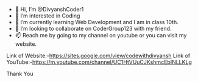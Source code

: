 - 👋 Hi, I’m @DivyanshCoder1
- 👀 I’m interested in Coding
- 🌱 I’m currently learning Web Development and I am in class 10th.
- 💞️ I’m looking to collaborate on CoderGroup123 with my friend.
- 📫 Reach me by going to my channel on youtube or you can visit my website.

Link of Website:-https://sites.google.com/view/codewithdivyansh
Link of YouTube:-https://m.youtube.com/channel/UC1HtVUuCJKshmcEbINLLKLg

Thank You

<!---
DivyanshCoder1/DivyanshCoder1 is a ✨ special ✨ repository because its `README.md` (this file) appears on your GitHub profile.
You can click the Preview link to take a look at your changes.
--->
